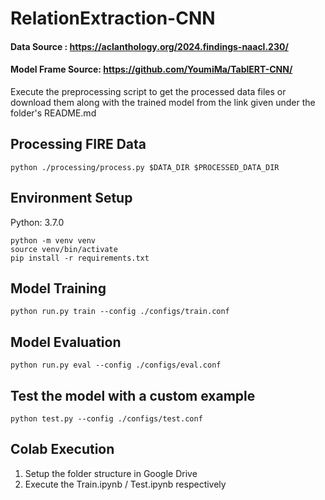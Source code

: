 # RelationExtraction-CNN

#### Data Source : https://aclanthology.org/2024.findings-naacl.230/

#### Model Frame Source: https://github.com/YoumiMa/TablERT-CNN/

Execute the preprocessing script to get the processed data files or download them along with the trained model from the link given under the folder's README.md

## Processing FIRE Data
```
python ./processing/process.py $DATA_DIR $PROCESSED_DATA_DIR
```

## Environment Setup

Python: 3.7.0

```
python -m venv venv
source venv/bin/activate
pip install -r requirements.txt
```


## Model Training

```
python run.py train --config ./configs/train.conf
```

## Model Evaluation

```
python run.py eval --config ./configs/eval.conf
```

## Test the model with a custom example
```
python test.py --config ./configs/test.conf
```

## Colab Execution

1. Setup the folder structure in Google Drive
2. Execute the Train.ipynb / Test.ipynb respectively
